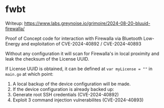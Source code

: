 # fwbt

Writeup: https://www.labs.greynoise.io/grimoire/2024-08-20-bluuid-firewalla/

Proof of Concept code for interaction with Firewalla via Bluetooth Low-Energy and exploitation of CVE-2024-40892 / CVE-2024-40893

Without any configuration it will scan for Firewalla's in local proximity and leak the checksum of the License UUID.

If License UUID is obtained, it can be defined at `var myLicense = ""` in `main.go` at which point:

1. A local backup of the device configuration will be made.
2. If the device configuration is already backed up:
3. Generate root SSH credentials (CVE-2024-40892)
4. Exploit 3 command injection vulnerabilites (CVE-2024-40893)

